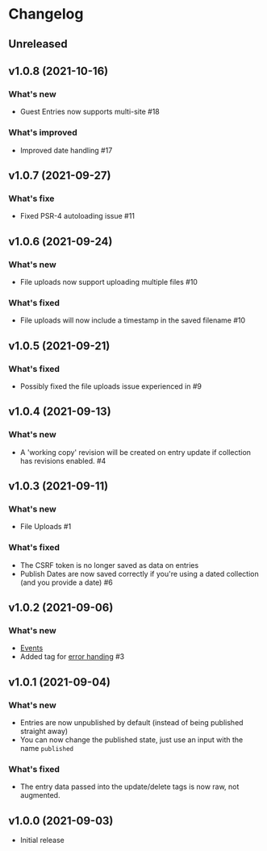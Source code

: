 # Changelog

## Unreleased

## v1.0.8 (2021-10-16)

### What's new

* Guest Entries now supports multi-site #18

### What's improved

* Improved date handling #17

## v1.0.7 (2021-09-27)

### What's fixe

* Fixed PSR-4 autoloading issue #11

## v1.0.6 (2021-09-24)

### What's new

* File uploads now support uploading multiple files #10

### What's fixed

* File uploads will now include a timestamp in the saved filename #10

## v1.0.5 (2021-09-21)

### What's fixed

* Possibly fixed the file uploads issue experienced in #9

## v1.0.4 (2021-09-13)

### What's new

* A 'working copy' revision will be created on entry update if collection has revisions enabled. #4

## v1.0.3 (2021-09-11)

### What's new

* File Uploads #1

### What's fixed

* The CSRF token is no longer saved as data on entries
* Publish Dates are now saved correctly if you're using a dated collection (and you provide a date) #6

## v1.0.2 (2021-09-06)

### What's new

* [Events](https://github.com/doublethreedigital/guest-entries#events)
* Added tag for [error handing](https://github.com/doublethreedigital/guest-entries#events) #3

## v1.0.1 (2021-09-04)

### What's new

* Entries are now unpublished by default (instead of being published straight away)
* You can now change the published state, just use an input with the name `published`

### What's fixed

* The entry data passed into the update/delete tags is now raw, not augmented.

## v1.0.0 (2021-09-03)

* Initial release
